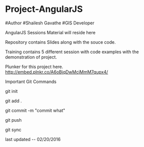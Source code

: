 # Project-AngularJS
#Author 
#Shailesh Gavathe
#GIS Developer

AngularJS Sessions Material will reside here

Repository contains Slides along with the souce code.

Training contains 5 different session with code examples with the demonstration of project.

Plunker for this project here.
http://embed.plnkr.co/A6oBjqDwMcjMmM7qupx4/

Important Git Commands

git init

git add .

git commit -m "commit what"

git push

git sync 

last updated --  02/20/2016
